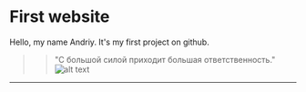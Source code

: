 First website
=============================
Hello, my name Andriy. It's my first project on github.
> > "С большой силой приходит большая ответственность."
![alt text](https://d2hhj3gz5jljkm.cloudfront.net/wallpapers2/061/296/086/016/original/avatar.jpg)
---
